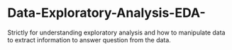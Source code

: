 # Data-Exploratory-Analysis-EDA-
Strictly for understanding exploratory analysis and how to manipulate data to extract information to answer question from the data. 
